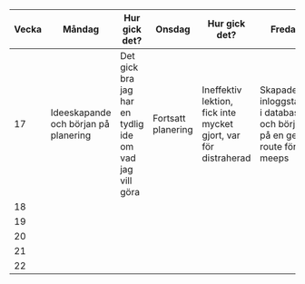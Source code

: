 | Vecka | Måndag | Hur gick det? | Onsdag | Hur gick det? | Fredag | Hur gick det? |
|-------|--------|---------------|--------|---------------|--------|---------------|
| 17    | Ideeskapande och början på planering       | Det gick bra jag har en tydlig ide om vad jag vill göra              | Fortsatt planering        | Ineffektiv lektion, fick inte mycket gjort, var för distraherad              | Skapade inloggstable i databasen och början på en get route för meeps       | Hade lite problem att få meeps routen att fungera men inloggs tablet blev bra              |
| 18    |        |               |        |               |        |               |
| 19    |        |               |        |               |        |               |
| 20    |        |               |        |               |        |               |
| 21    |        |               |        |               |        |               |
| 22    |        |               |        |               |        |               |x1